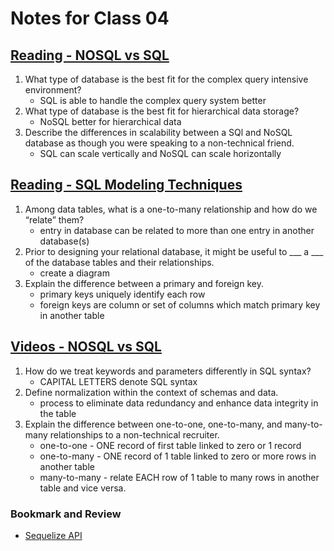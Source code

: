 # Notes for Class 04

## [Reading - NOSQL vs SQL](https://www.thegeekstuff.com/2014/01/sql-vs-nosql-db/?utm_source=tuicool)

1. What type of database is the best fit for the complex query intensive environment?
    * SQL is able to handle the complex query system better
2. What type of database is the best fit for hierarchical data storage?
    * NoSQL better for hierarchical data
3. Describe the differences in scalability between a SQl and NoSQL database as though you were speaking to a non-technical friend.
    * SQL can scale vertically and NoSQL can scale horizontally

## [Reading - SQL Modeling Techniques](https://www.essentialsql.com/get-ready-to-learn-sql-7-simplified-data-modeling/)

1. Among data tables, what is a one-to-many relationship and how do we “relate” them?
    * entry in database can be related to more than one entry in another database(s)
2. Prior to designing your relational database, it might be useful to ___ a ___ of the database tables and their relationships.
    * create a diagram
3. Explain the difference between a primary and foreign key.
    * primary keys uniquely identify each row
    * foreign keys are column or set of columns which match primary key in another table

## [Videos - NOSQL vs SQL](https://www.youtube.com/watch?v=ZS_kXvOeQ5Y)

1. How do we treat keywords and parameters differently in SQL syntax?
    * CAPITAL LETTERS denote SQL syntax
2. Define normalization within the context of schemas and data.
    * process to eliminate data redundancy and enhance data integrity in the table
3. Explain the difference between one-to-one, one-to-many, and many-to-many relationships to a non-technical recruiter.
    * one-to-one - ONE record of first table linked to zero or 1 record
    * one-to-many - ONE record of 1 table linked to zero or more rows in another table
    * many-to-many - relate EACH row of 1 table to many rows in another table and vice versa.

### Bookmark and Review

* [Sequelize API](https://sequelize.org/master/)
